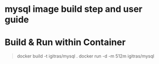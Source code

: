 mysql image build step and user guide
==========

Build & Run within Container
===
> docker build -t igitras/mysql .
> docker run -d -m 512m igitras/mysql
